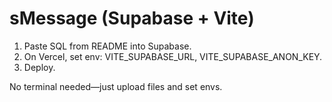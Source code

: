 # sMessage (Supabase + Vite)

1. Paste SQL from README into Supabase.
2. On Vercel, set env: VITE_SUPABASE_URL, VITE_SUPABASE_ANON_KEY.
3. Deploy.

No terminal needed—just upload files and set envs.
